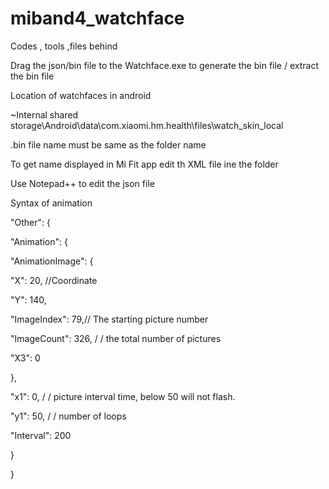 # miband4_watchface
Codes , tools ,files behind

Drag the json/bin file to the  Watchface.exe to generate the bin file / extract the bin file 

Location of watchfaces in android 

~Internal shared storage\Android\data\com.xiaomi.hm.health\files\watch_skin_local

.bin file name must be same as the folder name 

To get name displayed in Mi Fit app edit th XML file ine the folder 

Use Notepad++ to edit the json file 

Syntax of animation 

"Other": {

"Animation": {

"AnimationImage": {

"X": 20, //Coordinate

"Y": 140,

"ImageIndex": 79,// The starting picture number

"ImageCount": 326, / / the total number of pictures

"X3": 0

},

"x1": 0, / / picture interval time, below 50 will not flash.

"y1": 50, / / number of loops

"Interval": 200

}

}

